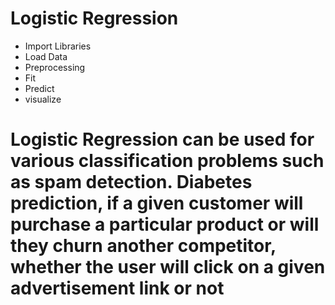 # Logistic Regression
 * Import Libraries
 * Load Data
 * Preprocessing
 * Fit
 * Predict
 * visualize
 
# Logistic Regression can be used for various classification problems such as spam detection. Diabetes prediction, if a given customer will purchase a particular product or will they churn another competitor, whether the user will click on a given advertisement link or not 
